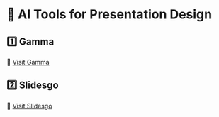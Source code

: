 # 🎤 AI Tools for Presentation Design

## 1️⃣ Gamma  
🔗 [Visit Gamma](https://gamma.app/)

## 2️⃣ Slidesgo  
🔗 [Visit Slidesgo](https://slidesgo.com/)
